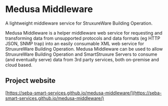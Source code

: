 # Medusa Middleware
A lightweight middleware service for StruxureWare Building Operation.

Medusa Middleware is a helper middleware web service for requesting and transforming data from unsupported protocols and data formats (eg HTTP JSON, SNMP trap) into an easily consumable XML web service for StruxureWare Building Operation. Medusa Middleware can be used to allow StruxureWare Building Operation and SmartStruxure Servers to consume (and eventually serve) data from 3rd party services, both on-premise and cloud based.

## Project website
[https://seba-smart-services.github.io/medusa-middleware/](https://seba-smart-services.github.io/medusa-middleware/)
